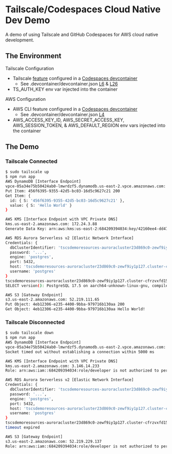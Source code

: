 # Tailscale/Codespaces Cloud Native Dev Demo

A demo of using Tailscale and GitHub Codespaces for AWS cloud native development.

## The Environment

Tailscale Configuration
 * Tailscale [feature](https://tailscale.com/kb/1160/github-codespaces) configured in a [Codespaces devcontainer](https://containers.dev/)
   * See .devcontainer/devcontainer.json [L6](https://github.com/michaelahern/tscs-demo-app/blob/main/.devcontainer/devcontainer.json#L6) & [L26](https://github.com/michaelahern/tscs-demo-app/blob/main/.devcontainer/devcontainer.json#L26)
 * TS_AUTH_KEY env var injected into the container

AWS Configuration
 * AWS CLI feature configured in a [Codespaces devcontainer](https://containers.dev/)
   * See .devcontainer/devcontainer.json [L4](https://github.com/michaelahern/tscs-demo-app/blob/main/.devcontainer/devcontainer.json#L4)
 * AWS_ACCESS_KEY_ID, AWS_SECRET_ACCESS_KEY, AWS_SESSION_TOKEN, & AWS_DEFAULT_REGION env vars injected into the container

## The Demo

### Tailscale Connected

```bash
$ sudo tailscale up
$ npm run app
AWS DynamoDB [Interface Endpoint]
vpce-05a34e75b50424ab0-lmwrdzf5.dynamodb.us-east-2.vpce.amazonaws.com: 172.24.4.49
Put Item: 456f6395-9355-42d5-bc03-16d5c9627c21 200
Get Item: {
  id: { S: '456f6395-9355-42d5-bc03-16d5c9627c21' },
  value: { S: 'Hello World' }
}

AWS KMS [Interface Endpoint with VPC Private DNS]
kms.us-east-2.amazonaws.com: 172.24.3.88
Generate Data Key: arn:aws:kms:us-east-2:684209394034:key/42160ee4-dd47-4056-8807-46c3fb1563cb 200 O/IplKYsyCXVXkE1PyvLL+1+ShV8/eVBzjNzvBgvhYE=

AWS RDS Aurora Serverless v2 [Elastic Network Interface]
Credentials: {
  dbClusterIdentifier: 'tscsdemoresources-auroracluster23d869c0-zewf9iy1p127',
  password: '...',
  engine: 'postgres',
  port: 5432,
  host: 'tscsdemoresources-auroracluster23d869c0-zewf9iy1p127.cluster-cfrzvxfd157v.us-east-2.rds.amazonaws.com',
  username: 'postgres'
}
tscsdemoresources-auroracluster23d869c0-zewf9iy1p127.cluster-cfrzvxfd157v.us-east-2.rds.amazonaws.com: 172.24.5.16
SELECT version(): PostgreSQL 17.5 on aarch64-unknown-linux-gnu, compiled by aarch64-unknown-linux-gnu-gcc (GCC) 10.5.0, 64-bit

AWS S3 [Gateway Endpoint]
s3.us-east-2.amazonaws.com: 52.219.111.65
Put Object: 4eb12306-e235-4400-9bba-979716b130aa 200
Get Object: 4eb12306-e235-4400-9bba-979716b130aa Hello World!
```

### Tailscale Disconnected

```bash
$ sudo tailscale down
$ npm run app
AWS DynamoDB [Interface Endpoint]
vpce-05a34e75b50424ab0-lmwrdzf5.dynamodb.us-east-2.vpce.amazonaws.com: 172.24.5.185
Socket timed out without establishing a connection within 5000 ms

AWS KMS [Interface Endpoint with VPC Private DNS]
kms.us-east-2.amazonaws.com: 3.146.14.233
Role: arn:aws:iam::684209394034:role/developer is not authorized to perform: kms:GenerateDataKey on resource: arn:aws:kms:us-east-2:684209394034:key/42160ee4-dd47-4056-8807-46c3fb1563cb with an explicit deny in a resource-based policy

AWS RDS Aurora Serverless v2 [Elastic Network Interface]
Credentials: {
  dbClusterIdentifier: 'tscsdemoresources-auroracluster23d869c0-zewf9iy1p127',
  password: '...',
  engine: 'postgres',
  port: 5432,
  host: 'tscsdemoresources-auroracluster23d869c0-zewf9iy1p127.cluster-cfrzvxfd157v.us-east-2.rds.amazonaws.com',
  username: 'postgres'
}
tscsdemoresources-auroracluster23d869c0-zewf9iy1p127.cluster-cfrzvxfd157v.us-east-2.rds.amazonaws.com: 172.24.5.16
timeout expired

AWS S3 [Gateway Endpoint]
s3.us-east-2.amazonaws.com: 52.219.229.137
Role: arn:aws:iam::684209394034:role/developer is not authorized to perform: s3:PutObject on resource: "arn:aws:s3:::tscs-demo-bucket-684209394034-us-east-2/26289a63-da13-48e5-ae30-1ecc318162ea" with an explicit deny in a resource-based policy
```
